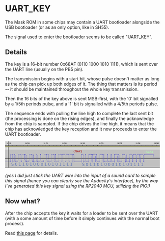 # UART_KEY

The Mask ROM in some chips may contain a UART bootloader alongside the USB bootloader (or as an only option, like in SH55).

The signal used to enter the bootloader seems to be called "UART_KEY".

## Details

The key is a 16-bit number 0x68AF (0110 1000 1010 1111),
which is sent over the UART line (usually on the PB5 pin).

The transmission begins with a start bit, whose pulse doesn't matter as long as the chip can pick up both edges of it. The thing that matters is its period -- it should be maintained throughout the whole key transmission.

Then the 16 bits of the key above is sent MSB-first, with the '0' bit signalled by a 1/5th periods pulse, and a '1' bit is signalled with a 4/5th periods pulse.

The sequence ends with pulling the line high to complete the last sent bit (the processing is done on the rising edges),
and finally the acknowledge from the chip is sampled.
If the chip drives the line high, it means that the chip has acknowledged the key reception and it now proceeds to enter the UART bootloader.

![UART key signal example](uart_key.png)

*(yes I did just stick the UART wire into the input of a sound card to sample this signal (hence you can clearly see the Audacity's interface), by the way I've generated this key signal using the RP2040 MCU, utilizing the PIO!)*

## Now what?

After the chip accepts the key it waits for a loader to be sent over the UART (with a some amount of time before it simply continues with the normal boot process).

Read [this page](load-a-loader.md) for details.

